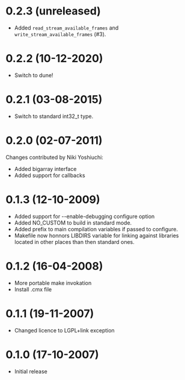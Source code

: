 0.2.3 (unreleased)
=====
- Added `read_stream_available_frames` and `write_stream_available_frames` (#3).

0.2.2 (10-12-2020)
======

- Switch to dune!

0.2.1 (03-08-2015)
=====
- Switch to standard int32_t type.

0.2.0 (02-07-2011)
=====
Changes contributed by Niki Yoshiuchi:
- Added bigarray interface
- Added support for callbacks

0.1.3 (12-10-2009)
=====
- Added support for --enable-debugging configure option
- Added NO_CUSTOM to build in standard mode.
- Added prefix to main compilation variables if passed to configure.
- Makefile now honnors LIBDIRS variable for linking against libraries located in
  other places than then standard ones.

0.1.2 (16-04-2008)
=====
- More portable make invokation
- Install .cmx file

0.1.1 (19-11-2007)
=====
- Changed licence to LGPL+link exception

0.1.0 (17-10-2007)
=====
- Initial release
